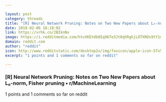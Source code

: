 ```yaml
---

layout: post
category: threads
title: "[R] Neural Network Pruning: Notes on Two New Papers about L₀-norm, Fisher pruning"
date: 2018-02-06 16:18:02
link: https://vrhk.co/2BIknNv
image: https://i.redditmedia.com/htvXKEtdb0Iq967e3Jt0qhRgkjLOTXRDs9tY1mwBVW0.jpg?w=320&s=186544b9552a38e40253f3f94b0aa476
domain: reddit.com
author: "reddit"
icon: http://www.redditstatic.com/desktop2x/img/favicon/apple-icon-57x57.png
excerpt: "1 points and 1 comments so far on reddit"

---
```


### [R] Neural Network Pruning: Notes on Two New Papers about L₀-norm, Fisher pruning • r/MachineLearning

1 points and 1 comments so far on reddit